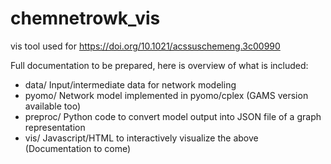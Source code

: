# chemnetrowk_vis
vis tool used for https://doi.org/10.1021/acssuschemeng.3c00990

Full documentation to be prepared, here is overview of what is included:

* data/
	Input/intermediate data for network modeling
* pyomo/
	Network model implemented in pyomo/cplex (GAMS version available too)
* preproc/
	Python code to convert model output into JSON file of a graph representation
* vis/
	Javascript/HTML to interactively visualize the above (Documentation to come)
